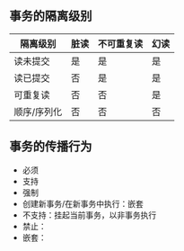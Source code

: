 ## 事务的隔离级别
|隔离级别|脏读|不可重复读|幻读|
|----------|--|------|---|
|读未提交   |是|	是|	是|
|读已提交   |否|	是|	是|
|可重复读   |否|	否|	是|
|顺序/序列化|否|	否|	否|

## 事务的传播行为
- 必须
- 支持
- 强制
- 创建新事务/在新事务中执行：嵌套
- 不支持：挂起当前事务，以非事务执行
- 禁止：
- 嵌套：
